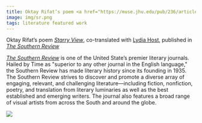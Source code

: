 ```yaml
---
title: Oktay Rifat’s poem <a href="https://muse.jhu.edu/pub/236/article/900977/pdf" target="_blank"><i>Starry View</i></a> published in <a href="https://thesouthernreview.org" target="_blank"><i>The Southern Review</i></a>
image: img/sr.png
tags: literature featured work 
---
```


Oktay Rifat’s poem <a href="https://muse.jhu.edu/pub/236/article/900977/pdf" target="_blank"><i>Starry View</i></a>, co-translated with <a href="https://www.lydiasthost.com/" target="_blank">Lydia Host</a>, published in <a href="https://thesouthernreview.org" target="_blank"><i>The Southern Review</i></a>

<a href="https://thesouthernreview.org" target="_blank"><i>The Southern Review</i></a> is one of the United State’s premier literary journals. Hailed by </i>Time</i> as "superior to any other journal in the English language," </i>the Southern Review</i> has made literary history since its founding in 1935. </i>The Southern Review</i> strives to discover and promote a diverse array of engaging, relevant, and challenging literature—including fiction, nonfiction, poetry, and translation from literary luminaries as well as the best established and emerging writers. The journal also features a broad range of visual artists from across the South and around the globe.

<img src="https://muse.jhu.edu/article/900977/pdfimage" />
